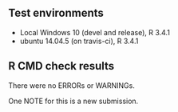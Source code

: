 Test environments
-----------------

-   Local Windows 10 (devel and release), R 3.4.1
-   ubuntu 14.04.5 (on travis-ci), R 3.4.1

R CMD check results
-------------------

There were no ERRORs or WARNINGs.

One NOTE for this is a new submission.
